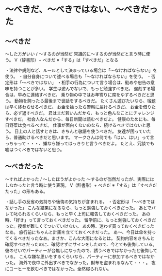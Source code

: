 # 〜べきだ、〜べきではない、〜べきだった


## 〜べきだ
〜した方がいい / 〜するのが当然だ   常識的に〜するのが当然だと言う時に使う。
V（辞書形）+ べきだ ※「する」は「すべきだ」となる

・法律や規則など、ルールとして決まっている場合は「〜なければならない」を使う。 ・自分自身について述べる場合も「〜なければならない」を使う。 ・否定形は「〜べきではない」 ・相手の行為について言う場合は、勧めや忠告の意味を持つことが多い。
学生は遊んでないで、もっと勉強すべきだ。
遅刻する場合は、早めに連絡すべきだ。
乗り物の中ではお年寄りに席をゆずるべきだと思う。
動物を飼ったら最後まで世話をするべきだ。
たくさん遊びたいなら、宿題は早く終わらせるべきだ。
お金を拾ったら警察に届けるべきだ。
お金を借りたら、必ず返すべきだ。
君はまだ若いんだから、もっと色んなことにチャレンジすべきだ。
社会人なんだから、毎日新聞は読むべきだよ。
健康のためにも、毎日野菜は食べるべきだ。
仕事が面白くないのなら、続けるべきではないと思う。
目上の人と話すときは、きちんと敬語を使うべきだ。
友達が困っていたら、普通助けるべきだと思います。
マークさんは何でも「はい、はい」って言っちゃって・・・、嫌なら嫌ってはっきりと言うべきだよ。
たとえ、冗談でも嘘はつくべきではないと思う。
## 〜べきだった
〜すればよかった  / 〜したほうがよかった 〜するのが当然だったが、実際にはしなかったと言う時に使う表現。
V（辞書形）+ べきだ ※「する」は「すべきだたった」の形もある。

・話し手の反省の気持ちや後悔の気持ちが含まれる。 ・否定形は「〜べきではなかった」
こんな結果になるなら、もっと勉強しておくべきだった。
あとでバレて叱られるくらいなら、もっと早く上司に報告しておくべきだった。
あの時、「好き」って言っておくべきだった。
留学前に、もっと勉強しておくべきだった。授業が難しくてついていけない。
あの時、迷わず買っておくべきだったなあ。
旅行前にちゃんと計画を立てておくべきだった。
あ〜、今日は傘を持ってくるべきだったなあ。まさか、こんな大雨になるとは。
契約内容をきちんと確認すべきだったのに、確認せずにサインをしたので、今とても後悔している。
彼のせいでパーティーが台無しになったので、誘うべきではなかったと後悔している。
こんな嫌な思いをするくらいなら、パーティーに参加するべきではなかった。
海外で夜中に外出すべきでなかった。財布を盗まれるなんて・・・。
夜にコーヒーを飲むべきではなかった。全然寝られない。